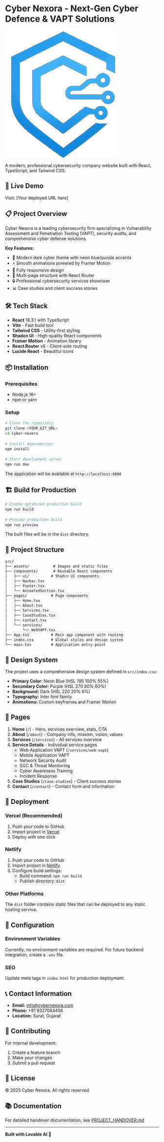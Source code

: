 # Cyber Nexora - Next-Gen Cyber Defence & VAPT Solutions

![Cyber Nexora](src/assets/cyber-nexora-logo.png)

A modern, professional cybersecurity company website built with React, TypeScript, and Tailwind CSS.

## 🚀 Live Demo

Visit: [Your deployed URL here]

## 📋 Project Overview

Cyber Nexora is a leading cybersecurity firm specializing in Vulnerability Assessment and Penetration Testing (VAPT), security audits, and comprehensive cyber defense solutions.

**Key Features:**
- 🎨 Modern dark cyber theme with neon blue/purple accents
- ⚡ Smooth animations powered by Framer Motion
- 📱 Fully responsive design
- 🎯 Multi-page structure with React Router
- 🔒 Professional cybersecurity services showcase
- 📊 Case studies and client success stories

## 🛠️ Tech Stack

- **React** 18.3.1 with TypeScript
- **Vite** - Fast build tool
- **Tailwind CSS** - Utility-first styling
- **Shadcn UI** - High-quality React components
- **Framer Motion** - Animation library
- **React Router** v6 - Client-side routing
- **Lucide React** - Beautiful icons

## 📦 Installation

### Prerequisites
- Node.js 16+ 
- npm or yarn

### Setup

```bash
# Clone the repository
git clone <YOUR_GIT_URL>
cd cyber-nexora

# Install dependencies
npm install

# Start development server
npm run dev
```

The application will be available at `http://localhost:8080`

## 🏗️ Build for Production

```bash
# Create optimized production build
npm run build

# Preview production build
npm run preview
```

The built files will be in the `dist` directory.

## 📁 Project Structure

```
src/
├── assets/           # Images and static files
├── components/       # Reusable React components
│   ├── ui/          # Shadcn UI components
│   ├── Navbar.tsx
│   ├── Footer.tsx
│   └── AnimatedSection.tsx
├── pages/           # Page components
│   ├── Home.tsx
│   ├── About.tsx
│   ├── Services.tsx
│   ├── CaseStudies.tsx
│   ├── Contact.tsx
│   └── services/
│       └── WebVAPT.tsx
├── App.tsx          # Main app component with routing
├── index.css        # Global styles and design system
└── main.tsx         # Application entry point
```

## 🎨 Design System

The project uses a comprehensive design system defined in `src/index.css`:

- **Primary Color:** Neon Blue (HSL 195 100% 55%)
- **Secondary Color:** Purple (HSL 270 80% 60%)
- **Background:** Dark (HSL 220 20% 6%)
- **Typography:** Inter font family
- **Animations:** Custom keyframes and Framer Motion

## 📄 Pages

1. **Home** (`/`) - Hero, services overview, stats, CTA
2. **About** (`/about`) - Company info, mission, vision, values
3. **Services** (`/services`) - All services overview
4. **Service Details** - Individual service pages
   - Web Application VAPT (`/services/web-vapt`)
   - Mobile Application VAPT
   - Network Security Audit
   - SOC & Threat Monitoring
   - Cyber Awareness Training
   - Incident Response
5. **Case Studies** (`/case-studies`) - Client success stories
6. **Contact** (`/contact`) - Contact form and information

## 🚢 Deployment

### Vercel (Recommended)

1. Push your code to GitHub
2. Import project in [Vercel](https://vercel.com)
3. Deploy with one click

### Netlify

1. Push your code to GitHub
2. Import project in [Netlify](https://netlify.com)
3. Configure build settings:
   - Build command: `npm run build`
   - Publish directory: `dist`

### Other Platforms

The `dist` folder contains static files that can be deployed to any static hosting service.

## 🔧 Configuration

### Environment Variables
Currently, no environment variables are required. For future backend integration, create a `.env` file.

### SEO
Update meta tags in `index.html` for production deployment.

## 📞 Contact Information

- **Email:** info@cybernexora.com
- **Phone:** +91 9327084456
- **Location:** Surat, Gujarat

## 🤝 Contributing

For internal development:
1. Create a feature branch
2. Make your changes
3. Submit a pull request

## 📝 License

© 2025 Cyber Nexora. All rights reserved.

## 📚 Documentation

For detailed handover documentation, see [PROJECT_HANDOVER.md](PROJECT_HANDOVER.md)

---

**Built with Lovable AI** 🚀
